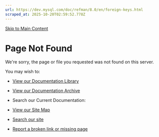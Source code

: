 ```yaml
---
url: https://dev.mysql.com/doc/refman/8.0/en/foreign-keys.html
scraped_at: 2025-10-20T02:59:52.778Z
---
```


[Skip to Main Content](https://dev.mysql.com/doc/refman/8.0/en/foreign-keys.html#main)

# Page Not Found

We're sorry, the page or file you requested was not found on this server.

You may wish to:


- [View our Documentation Library](https://dev.mysql.com/doc/)
- [View our Documentation Archive](https://dev.mysql.com/doc/index-archive.html)
- Search our Current Documentation:

- [View our Site Map](https://dev.mysql.com/sitemap.html)
- [Search our site](http://search.oracle.com/search/search?group=MySQL)
- [Report a broken link or missing page](https://www.mysql.com/about/contact/feedback.php)